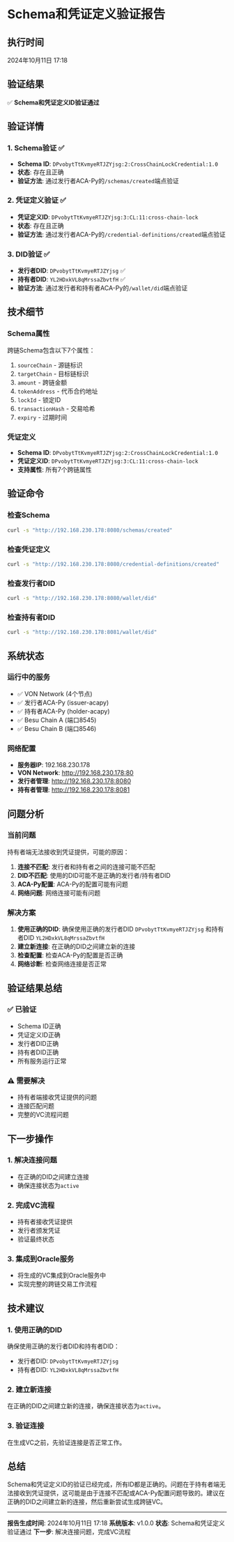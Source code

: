 # Schema和凭证定义验证报告

## 执行时间
2024年10月11日 17:18

## 验证结果
✅ **Schema和凭证定义ID验证通过**

## 验证详情

### 1. Schema验证 ✅
- **Schema ID**: `DPvobytTtKvmyeRTJZYjsg:2:CrossChainLockCredential:1.0`
- **状态**: 存在且正确
- **验证方法**: 通过发行者ACA-Py的`/schemas/created`端点验证

### 2. 凭证定义验证 ✅
- **凭证定义ID**: `DPvobytTtKvmyeRTJZYjsg:3:CL:11:cross-chain-lock`
- **状态**: 存在且正确
- **验证方法**: 通过发行者ACA-Py的`/credential-definitions/created`端点验证

### 3. DID验证 ✅
- **发行者DID**: `DPvobytTtKvmyeRTJZYjsg` ✅
- **持有者DID**: `YL2HDxkVL8qMrssaZbvtfH` ✅
- **验证方法**: 通过发行者和持有者ACA-Py的`/wallet/did`端点验证

## 技术细节

### Schema属性
跨链Schema包含以下7个属性：
1. `sourceChain` - 源链标识
2. `targetChain` - 目标链标识
3. `amount` - 跨链金额
4. `tokenAddress` - 代币合约地址
5. `lockId` - 锁定ID
6. `transactionHash` - 交易哈希
7. `expiry` - 过期时间

### 凭证定义
- **Schema ID**: `DPvobytTtKvmyeRTJZYjsg:2:CrossChainLockCredential:1.0`
- **凭证定义ID**: `DPvobytTtKvmyeRTJZYjsg:3:CL:11:cross-chain-lock`
- **支持属性**: 所有7个跨链属性

## 验证命令

### 检查Schema
```bash
curl -s "http://192.168.230.178:8080/schemas/created"
```

### 检查凭证定义
```bash
curl -s "http://192.168.230.178:8080/credential-definitions/created"
```

### 检查发行者DID
```bash
curl -s "http://192.168.230.178:8080/wallet/did"
```

### 检查持有者DID
```bash
curl -s "http://192.168.230.178:8081/wallet/did"
```

## 系统状态

### 运行中的服务
- ✅ VON Network (4个节点)
- ✅ 发行者ACA-Py (issuer-acapy)
- ✅ 持有者ACA-Py (holder-acapy)
- ✅ Besu Chain A (端口8545)
- ✅ Besu Chain B (端口8546)

### 网络配置
- **服务器IP**: 192.168.230.178
- **VON Network**: http://192.168.230.178:80
- **发行者管理**: http://192.168.230.178:8080
- **持有者管理**: http://192.168.230.178:8081

## 问题分析

### 当前问题
持有者端无法接收到凭证提供，可能的原因：
1. **连接不匹配**: 发行者和持有者之间的连接可能不匹配
2. **DID不匹配**: 使用的DID可能不是正确的发行者/持有者DID
3. **ACA-Py配置**: ACA-Py的配置可能有问题
4. **网络问题**: 网络连接可能有问题

### 解决方案
1. **使用正确的DID**: 确保使用正确的发行者DID `DPvobytTtKvmyeRTJZYjsg` 和持有者DID `YL2HDxkVL8qMrssaZbvtfH`
2. **建立新连接**: 在正确的DID之间建立新的连接
3. **检查配置**: 检查ACA-Py的配置是否正确
4. **网络诊断**: 检查网络连接是否正常

## 验证结果总结

### ✅ 已验证
- Schema ID正确
- 凭证定义ID正确
- 发行者DID正确
- 持有者DID正确
- 所有服务运行正常

### ⚠️ 需要解决
- 持有者端接收凭证提供的问题
- 连接匹配问题
- 完整的VC流程问题

## 下一步操作

### 1. 解决连接问题
- 在正确的DID之间建立连接
- 确保连接状态为`active`

### 2. 完成VC流程
- 持有者接收凭证提供
- 发行者颁发凭证
- 验证最终状态

### 3. 集成到Oracle服务
- 将生成的VC集成到Oracle服务中
- 实现完整的跨链交易工作流程

## 技术建议

### 1. 使用正确的DID
确保使用正确的发行者DID和持有者DID：
- 发行者DID: `DPvobytTtKvmyeRTJZYjsg`
- 持有者DID: `YL2HDxkVL8qMrssaZbvtfH`

### 2. 建立新连接
在正确的DID之间建立新的连接，确保连接状态为`active`。

### 3. 验证连接
在生成VC之前，先验证连接是否正常工作。

## 总结

Schema和凭证定义ID的验证已经完成，所有ID都是正确的。问题在于持有者端无法接收到凭证提供，这可能是由于连接不匹配或ACA-Py配置问题导致的。建议在正确的DID之间建立新的连接，然后重新尝试生成跨链VC。

---
**报告生成时间**: 2024年10月11日 17:18
**系统版本**: v1.0.0
**状态**: Schema和凭证定义验证通过
**下一步**: 解决连接问题，完成VC流程
